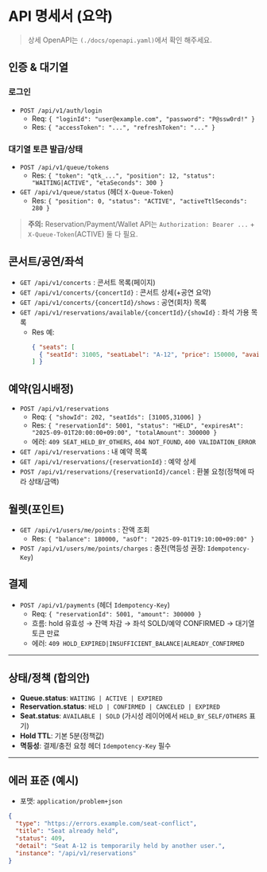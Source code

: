 # API 명세서 (요약)

> 상세 OpenAPI는 `(./docs/openapi.yaml)`에서 확인 해주세요.

## 인증 & 대기열
### 로그인
- `POST /api/v1/auth/login`
  - Req: `{ "loginId": "user@example.com", "password": "P@ssw0rd!" }`
  - Res: `{ "accessToken": "...", "refreshToken": "..." }`

### 대기열 토큰 발급/상태
- `POST /api/v1/queue/tokens`
  - Res: `{ "token": "qtk_...", "position": 12, "status": "WAITING|ACTIVE", "etaSeconds": 300 }`
- `GET /api/v1/queue/status` (헤더 `X-Queue-Token`)
  - Res: `{ "position": 0, "status": "ACTIVE", "activeTtlSeconds": 280 }`

> **주의:** Reservation/Payment/Wallet API는 `Authorization: Bearer ...` + `X-Queue-Token`(ACTIVE) 둘 다 필요.

## 콘서트/공연/좌석
- `GET /api/v1/concerts` : 콘서트 목록(페이지)
- `GET /api/v1/concerts/{concertId}` : 콘서트 상세(+공연 요약)
- `GET /api/v1/concerts/{concertId}/shows` : 공연(회차) 목록
- `GET /api/v1/reservations/available/{concertId}/{showId}` : 좌석 가용 목록  
  - Res 예:  
    ```json
    { "seats": [
      { "seatId": 31005, "seatLabel": "A-12", "price": 150000, "available": true }
    ] }
    ```

## 예약(임시배정)
- `POST /api/v1/reservations`
  - Req: `{ "showId": 202, "seatIds": [31005,31006] }`
  - Res: `{ "reservationId": 5001, "status": "HELD", "expiresAt": "2025-09-01T20:00:00+09:00", "totalAmount": 300000 }`
  - 에러: `409 SEAT_HELD_BY_OTHERS`, `404 NOT_FOUND`, `400 VALIDATION_ERROR`
- `GET /api/v1/reservations` : 내 예약 목록
- `GET /api/v1/reservations/{reservationId}` : 예약 상세
- `POST /api/v1/reservations/{reservationId}/cancel` : 환불 요청(정책에 따라 상태/금액)

## 월렛(포인트)
- `GET /api/v1/users/me/points` : 잔액 조회  
  - Res: `{ "balance": 180000, "asOf": "2025-09-01T19:10:00+09:00" }`
- `POST /api/v1/users/me/points/charges` : 충전(멱등성 권장: `Idempotency-Key`)

## 결제
- `POST /api/v1/payments` (헤더 `Idempotency-Key`)
  - Req: `{ "reservationId": 5001, "amount": 300000 }`
  - 흐름: hold 유효성 → 잔액 차감 → 좌석 SOLD/예약 CONFIRMED → 대기열 토큰 만료
  - 에러: `409 HOLD_EXPIRED|INSUFFICIENT_BALANCE|ALREADY_CONFIRMED`

---

## 상태/정책 (합의안)
- **Queue.status**: `WAITING | ACTIVE | EXPIRED`
- **Reservation.status**: `HELD | CONFIRMED | CANCELED | EXPIRED`
- **Seat.status**: `AVAILABLE | SOLD` (가시성 레이어에서 `HELD_BY_SELF/OTHERS` 표기)
- **Hold TTL**: 기본 5분(정책값)
- **멱등성**: 결제/충전 요청 헤더 `Idempotency-Key` 필수

---

## 에러 표준 (예시)
- 포맷: `application/problem+json`

```json
{
  "type": "https://errors.example.com/seat-conflict",
  "title": "Seat already held",
  "status": 409,
  "detail": "Seat A-12 is temporarily held by another user.",
  "instance": "/api/v1/reservations"
}
